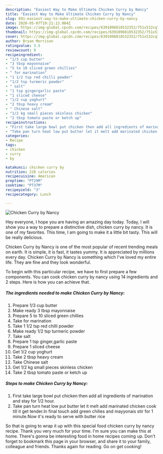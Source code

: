 ```yaml
---
description: "Easiest Way to Make Ultimate Chicken Curry by Nancy"
title: "Easiest Way to Make Ultimate Chicken Curry by Nancy"
slug: 691-easiest-way-to-make-ultimate-chicken-curry-by-nancy
date: 2020-05-07T19:21:13.004Z
image: https://img-global.cpcdn.com/recipes/6391096818532352/751x532cq70/chicken-curry-by-nancy-recipe-main-photo.jpg
thumbnail: https://img-global.cpcdn.com/recipes/6391096818532352/751x532cq70/chicken-curry-by-nancy-recipe-main-photo.jpg
cover: https://img-global.cpcdn.com/recipes/6391096818532352/751x532cq70/chicken-curry-by-nancy-recipe-main-photo.jpg
author: Bryan Morrison
ratingvalue: 3.5
reviewcount: 9
recipeingredient:
- "1/3 cup butter"
- "3 tbsp mayonnaise"
- "5 to 10 sliced green chillies"
- " for marination"
- "1 1/2 tsp red chilli powder"
- "1/2 tsp turmeric powder"
- " salt"
- "1 tsp gingergarlic paste"
- "1 sliced cheese"
- "1/2 cup yoghurt"
- "2 tbsp heavy cream"
- " Chinese salt"
- "1/2 kg small pieces skinless chicken"
- "2 tbsp tomato paste or ketch up"
recipeinstructions:
- "First take large bowl put chicken then add all ingredients of marination and stay for 1/2 hour."
- "Take pan turn heat low put butter let it melt add marinated chicken cook till it get tender.In final touch add green chilies and mayyonais stir for 1 minute.Now it&#39;s ready to serve with butter rice"
categories:
- Recipe
tags:
- chicken
- curry
- by

katakunci: chicken curry by 
nutrition: 228 calories
recipecuisine: American
preptime: "PT29M"
cooktime: "PT37M"
recipeyield: "3"
recipecategory: Lunch

---
```



![Chicken Curry by Nancy](https://img-global.cpcdn.com/recipes/6391096818532352/751x532cq70/chicken-curry-by-nancy-recipe-main-photo.jpg)

Hey everyone, I hope you are having an amazing day today. Today, I will show you a way to prepare a distinctive dish, chicken curry by nancy. It is one of my favorites. This time, I am going to make it a little bit tasty. This will be really delicious.

Chicken Curry by Nancy is one of the most popular of recent trending meals on earth. It is simple, it is fast, it tastes yummy. It is appreciated by millions every day. Chicken Curry by Nancy is something which I've loved my entire life. They are fine and they look wonderful.




To begin with this particular recipe, we have to first prepare a few components. You can cook chicken curry by nancy using 14 ingredients and 2 steps. Here is how you can achieve that.

<!--inarticleads1-->

##### The ingredients needed to make Chicken Curry by Nancy:

1. Prepare 1/3 cup butter
1. Make ready 3 tbsp mayonnaise
1. Prepare 5 to 10 sliced green chillies
1. Take  for marination
1. Take 1 1/2 tsp red chilli powder
1. Make ready 1/2 tsp turmeric powder
1. Take  salt
1. Prepare 1 tsp ginger,garlic paste
1. Prepare 1 sliced cheese
1. Get 1/2 cup yoghurt
1. Take 2 tbsp heavy cream
1. Take  Chinese salt
1. Get 1/2 kg small pieces skinless chicken
1. Take 2 tbsp tomato paste or ketch up




<!--inarticleads2-->

##### Steps to make Chicken Curry by Nancy:

1. First take large bowl put chicken then add all ingredients of marination and stay for 1/2 hour.
1. Take pan turn heat low put butter let it melt add marinated chicken cook till it get tender.In final touch add green chilies and mayyonais stir for 1 minute.Now it&#39;s ready to serve with butter rice




So that is going to wrap it up with this special food chicken curry by nancy recipe. Thank you very much for your time. I'm sure you can make this at home. There's gonna be interesting food in home recipes coming up. Don't forget to bookmark this page in your browser, and share it to your family, colleague and friends. Thanks again for reading. Go on get cooking!
